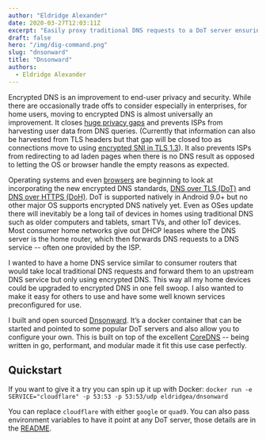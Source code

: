 ```yaml
---
author: "Eldridge Alexander"
date: 2020-03-27T12:03:11Z
excerpt: "Easily proxy traditional DNS requests to a DoT server ensuring no eavesdropping or MITM manipulation of DNS requests."
draft: false
hero: "/img/dig-command.png"
slug: "dnsonward"
title: "Dnsonward"
authors:
  - Eldridge Alexander
---
```


Encrypted DNS is an improvement to end-user privacy and security. While there are occasionally trade offs to consider especially in enterprises, for home users, moving to encrypted DNS is almost universally an improvement. It closes [huge privacy gaps](https://www.eff.org/deeplinks/2019/09/encrypted-dns-could-help-close-biggest-privacy-gap-internet-why-are-some-groups) and prevents ISPs from harvesting user data from DNS queries. (Currently that information can also be harvested from TLS headers but that gap will be closed too as connections move to using [encrypted SNI in TLS 1.3](https://blog.cloudflare.com/encrypted-sni/)). It also prevents ISPs from redirecting to ad laden pages when there is no DNS result as opposed to letting the OS or browser handle the empty reasons as expected. 

Operating systems and even [browsers](https://blog.mozilla.org/blog/2020/02/25/firefox-continues-push-to-bring-dns-over-https-by-default-for-us-users/?utm_content=buffer85f7d&utm_medium=social&utm_source=twitter.com&utm_campaign=buffer) are beginning to look at incorporating the new encrypted DNS standards, [DNS over TLS (DoT)](https://en.wikipedia.org/wiki/DNS_over_TLS) and [DNS over HTTPS (DoH)](https://en.wikipedia.org/wiki/DNS_over_HTTPS). DoT is supported natively in Android 9.0+ but no other major OS supports encrypted DNS natively yet. Even as OSes update there will inevitably be a long tail of devices in homes using traditional DNS such as older computers and tablets, smart TVs, and other IoT devices. Most consumer home networks give out DHCP leases where the DNS server is the home router, which then forwards DNS requests to a DNS service -- often one provided by the ISP. 

I wanted to have a home DNS service similar to consumer routers that would take local traditional DNS requests and forward them to an upstream DNS service but only using encrypted DNS. This way all my home devices could be upgraded to encrypted DNS in one fell swoop. I also wanted to make it easy for others to use and have some well known services preconfigured for use.

I built and open sourced [Dnsonward](https://github.com/eldridgea/dnsonward). It’s a docker container that can be started and pointed to some popular DoT servers and also allow you to configure your own. This is built on top of the excellent [CoreDNS](https://coredns.io/) -- being written in go, performant, and modular made it fit this use case perfectly.

## Quickstart

If you want to give it a try you can spin up it up with Docker:
`docker run -e SERVICE="cloudflare" -p 53:53 -p 53:53/udp eldridgea/dnsonward`

You can replace `cloudflare` with either `google` or `quad9`. You can also pass environment variables to have it point at any DoT server, those details are in the [README](https://github.com/eldridgea/dnsonward).
